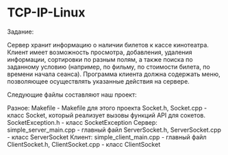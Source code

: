 # TCP-IP-Linux



Задание:

Сервер хранит информацию о наличии билетов к кассе кинотеатра. Клиент имеет возможность просмотра, добавления, удаления информации, сортировки по разным полям, а также поиска по заданному условию (например, по фильму, по стоимости билета, по времени начала сеанса). Программа клиента должна содержать меню, позволяющее осуществлять указанные действия на сервере. 


 Следующие файлы составляют наш проект:

Разное:
    Makefile - Makefile для этого проекта 
    Socket.h, Socket.cpp - класс Socket, который реализует вызовы функций API для сокетов. 
    SocketException.h - класс SocketException 
Сервер:
    simple_server_main.cpp - главный файл 
    ServerSocket.h, ServerSocket.cpp - класс ServerSocket 
Клиент:
    simple_client_main.cpp - главный файл 
    ClientSocket.h, ClientSocket.cpp - класс ClientSocket 
